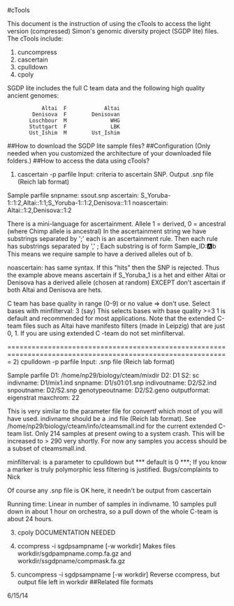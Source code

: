 #cTools

<!--This is ~np29/biology/cteam/progs.info
Executables in ~np29/bin
List of accessible samples: /home/np29/cteam/release/cteam.ind
This is Reich lab only.  Need to make smaller file for public
-->
This document is the instruction of using the cTools to access the light version (compressed) Simon's genomic diversity project (SGDP lite) files. The cTools include:
1. cuncompress
2. cascertain
3. cpulldown
4. cpoly
<!-- 
Two programs (cascertain, cpulldown) to access C team
This is an alpha release and some options surely need to be added.
-->

SGDP lite includes the full C team data and the following high quality ancient genomes:
<!--I use a database I call the "extended C-team" which in addition to the full C team
has high quality ancient genomes:
-->
               Altai  F            Altai
            Denisova  F        Denisovan
           Loschbour  M              WHG
           Stuttgart  F              LBK
           Ust_Ishim  M        Ust_Ishim

<!--the above are "extended C-team files";  max filter value 1.  Reich lab only (!)
These can be accessed by the software just as though they are part of C-team
-->
##How to download the SGDP lite sample files?
##Configuration (Only needed when you customized the architecture of your downloaded file folders.)
##How to access the data using cTools?

1) cascertain -p parfile
Input: criteria to ascertain SNP.   Output .snp file (Reich lab format)

Sample parfile
snpname:      ssout.snp
ascertain:    S_Yoruba-1::1:2,Altai::1:1;S_Yoruba-1::1:2,Denisova::1:1
noascertain:  Altai::1:2,Denisova::1:2

There is a mini-language for ascertainment.  Allele 1 = derived, 0 = ancestral (where Chimp allele is ancestral)
In the ascertainment string we have substrings separated by ';'  each is an ascertainment rule.
Then each rule has substrings separated by ',' ;
Each substring is of form Sample_ID::a:b  This means we require sample to have a derived alleles out of b.

noascertain: has same syntax.   If this "hits" then the SNP is rejected.
Thus the example above means
ascertain if S_Yoruba_1 is a het and either Altai or Denisova has a derived allele (chosen at random)
 EXCEPT don't ascertain if both Altai and Denisova are hets.

C team has base quality in range (0-9) or no value => don't use.
Select bases with
minfilterval: 3 (say)   This selects bases with base quality >=3
1 is default and recommended for most applications.
Note that the extended C-team files such as Altai have manifesto filters (made in Leipzig)
that are just 0, 1.  If you are using extended C -team do not set minfilterval.

=============================================================================================================
2) cpulldown  -p parfile
Input: .snp file (Reich lab format)

Sample parfile
D1:          /home/np29/biology/cteam/mixdir
D2:          D1
S2:           sc
indivname:    D1/mix1.ind
snpname:      D1/s01:01.snp
indivoutname:     D2/S2.ind
snpoutname:       D2/S2.snp
genotypeoutname:  D2/S2.geno
outputformat:     eigenstrat
maxchrom:         22

This is very similar to the parameter file for convertf which most of you will have used.
 indivname should be a .ind file (Reich lab format).
See /home/np29/biology/cteam/info/cteamsmall.ind for the current extended C-team list.
Only 214 samples at present owing to a system crash.  This will be increased to > 290 very shortly.
For now any samples you access should be a subset of cteamsmall.ind.

minfilterval: is a parameter to cpulldown but
*** default is 0 ***;  If you know a marker is truly polymorphic less filtering is justified.
Bugs/complaints to Nick

Of course any .snp file is OK here, it needn't be output from cascertain

Running time: Linear in number of samples in indivname.  10 samples pull down
in about 1 hour on orchestra, so a pull down of the whole C-team is about 24 hours.

3) cpoly
DOCUMENTATION NEEDED

4) ccompress -i sgdpsampname [-w workdir]
Makes files workdir/sgdpampname.comp.fa.gz and workdir/ssgdpname/compmask.fa.gz

5) cuncompress -i sgdpsampname [-w workdir]
Reverse ccompress, but output file left in workdir
##Related file formats

6/15/14
